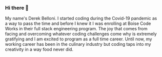 ### Hi there 👋
My name's Derek Belloni. I started coding during the Covid-19 pandemic as a way to pass the time and before I knew it I was enrolling at Boise Code Works in their full stack engineering program. The joy that comes from facing and overcoming whatever coding challenges come why is extremely gratifying and I am excited to program as a full time career. Until now, my working career has been in the culinary industry but coding taps into my creativity in a way food never did.
<!--
**DerekBelloni/DerekBelloni** is a ✨ _special_ ✨ repository because its `README.md` (this file) appears on your GitHub profile.

Here are some ideas to get you started:[Week 3.pdf](https://github.com/DerekBelloni/DerekBelloni/files/8129700/Week.3.pdf)
Personality type: Commander (ENTJ-A)
- 🔭 I’m currently working on ...
- 🌱 I’m currently learning ...
- 👯 I’m looking to collaborate on ...
- 🤔 I’m looking for help with ...
- 💬 Ask me about ...
- 📫 How to reach me: ...
- 😄 Pronouns: ...
- ⚡ Fun fact: ...
-->
